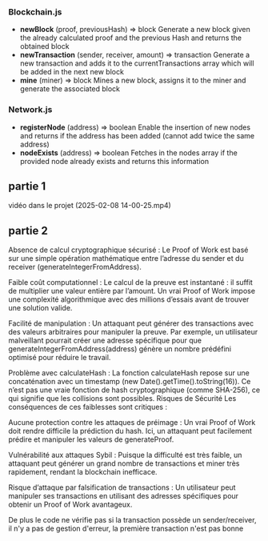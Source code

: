 ### Blockchain.js

* **newBlock** (proof, previousHash) => block
  Generate a new block given the already calculated proof and the previous Hash and returns the obtained block
* **newTransaction** (sender, receiver, amount) => transaction
  Generate a new transaction and adds it to the currentTransactions array which will be added in the next new block
* **mine** (miner) => block
  Mines a new block, assigns it to the miner and generate the associated block

### Network.js

* **registerNode** (address) => boolean
  Enable the insertion of new nodes and returns if the address has been added (cannot add twice the same address)
* **nodeExists** (address) => boolean
  Fetches in the nodes array if the provided node already exists and returns this information

## partie 1

vidéo dans le projet (2025-02-08 14-00-25.mp4)
## partie 2
Absence de calcul cryptographique sécurisé :
Le Proof of Work est basé sur une simple opération mathématique entre l’adresse du sender et du receiver (generateIntegerFromAddress).

Faible coût computationnel :
Le calcul de la preuve est instantané : il suffit de multiplier une valeur entière par l’amount.
Un vrai Proof of Work impose une complexité algorithmique avec des millions d’essais avant de trouver une solution valide.

Facilité de manipulation :
Un attaquant peut générer des transactions avec des valeurs arbitraires pour manipuler la preuve.
Par exemple, un utilisateur malveillant pourrait créer une adresse spécifique pour que generateIntegerFromAddress(address) génère un nombre prédéfini optimisé pour réduire le travail.

Problème avec calculateHash :
La fonction calculateHash repose sur une concaténation avec un timestamp (new Date().getTime().toString(16)).
Ce n’est pas une vraie fonction de hash cryptographique (comme SHA-256), ce qui signifie que les collisions sont possibles.
Risques de Sécurité
Les conséquences de ces faiblesses sont critiques :

Aucune protection contre les attaques de préimage :
Un vrai Proof of Work doit rendre difficile la prédiction du hash. Ici, un attaquant peut facilement prédire et manipuler les valeurs de generateProof.

Vulnérabilité aux attaques Sybil :
Puisque la difficulté est très faible, un attaquant peut générer un grand nombre de transactions et miner très rapidement, rendant la blockchain inefficace.

Risque d’attaque par falsification de transactions :
Un utilisateur peut manipuler ses transactions en utilisant des adresses spécifiques pour obtenir un Proof of Work avantageux.

De plus le code ne vérifie pas si la transaction possède un sender/receiver, il n'y a pas de gestion d'erreur, la première transaction n'est pas bonne
